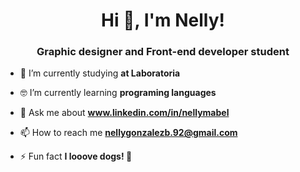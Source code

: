 <h1 align="center">Hi 👋, I'm Nelly!</h1>
<h3 align="center">Graphic designer and Front-end developer student</h3>

- 🔭 I’m currently studying **at Laboratoria**

- 🤓 I’m currently learning **programing languages**

- 💬 Ask me about **www.linkedin.com/in/nellymabel**

- 📫 How to reach me **nellygonzalezb.92@gmail.com**

- ⚡ Fun fact **I looove dogs! 🐶**
